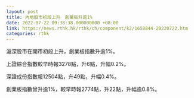 ```yaml
---
layout: post
title: 內地股市初段上升　創業板升逾1%
date: 2022-07-22 09:38:38.000000000 +08:00
link: https://news.rthk.hk/rthk/ch/component/k2/1658844-20220722.htm
categories: rthk
---
```


滬深股市在開市初段上升，創業板指數升逾1%。

上證綜合指數較早時報3278點，升6點，升幅0.2%。

深證成份指數報12504點，升49點，升幅0.4%。

創業板指數曾升逾1%，較早時報2774點，升22點，升幅逾0.8%。
